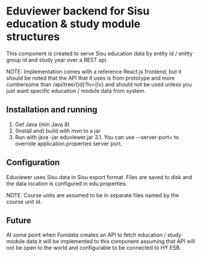# Eduviewer backend for Sisu education & study module structures

This component is created to serve Sisu education data by entity id / entity group id and study year over a REST api.

NOTE: Implementation comes with a reference React.js frontend, but it should be noted that the API that it uses is from
prototype and more cumbersome than /api/tree/{id}?lv={lv} and should not be used unless you just want specific
education / module data from system.

## Installation and running

1. Get Java (min Java 8)
2. (Install and) build with mvn to a jar
3. Run with java -jar eduviewer.jar
3.1. You can use --server-port=<portnumber> to override application.properties server port.

## Configuration

Eduviewer uses Sisu data in Sisu export format. Files are saved to disk and the data location is configured in edu.properties.

NOTE: Course units are assumed to be in separate files named by the course unit id.

## Future

At some point when Funidata creates an API to fetch education / study module data it will be implemented to this component
assuming that API will not be open to the world and configurable to be connected to HY ESB.